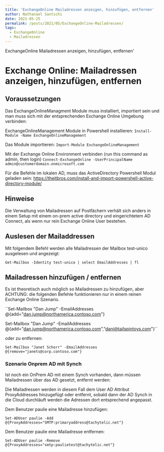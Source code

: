 ```yaml
---
title: 'ExchangeOnline Mailadressen anzeigen, hinzufügen, entfernen'
author: Nathanael Santschi
date: 2021-05-25
permalink: /posts/2021/05/ExchangeOnline-Mailadressen/
tags:
  - ExchangeOnline
  - Mailadressen
---
```


ExchangeOnline Mailadressen anzeigen, hinzufügen, entfernen'

# Exchange Online: Mailadressen anzeigen, hinzufügen, entfernen
## Voraussetzungen
Das ExchangeOnlineManagment Module muss installiert, importiert sein und man muss sich mit der entsprechenden Exchange Online Umgebung verbinden: 

ExchangeOnlineManagement Module in Powershell installieren:
``Install-Module -Name ExchangeOnlineManagement``

Das Module importieren:
``Import-Module ExchangeOnlineManagement``

Mit der Exchange Online Environment verbinden (run this command as admin, then login)
``Connect-ExchangeOnline -UserPrincipalName admin@customerdomain.onmicrosoft.com``

Für die Befehle im lokalen AD, muss das ActiveDirectory Powershell Modul geladen sein: https://theitbros.com/install-and-import-powershell-active-directory-module/

## Hinweise
Die Verwaltung von Mailadressen auf Postfächern verhält sich anders in einem Setup mit einem on-prem active directory und eingerichtetem AD Connect, als wenn nur rein Exchange Online User bestehen. 

## Auslesen der Mailaddressen
Mit folgendem Befehl werden alle Mailadressen der Mailbox test-unico ausgelesen und angezeigt:

``Get-Mailbox -Identity test-unico | select EmailAddresses | fl``



## Mailadressen hinzufügen / entfernen
Es ist theoretisch auch möglich so Mailadressen zu hinzufügen, aber ACHTUNG: die folgenden Befehle funktionieren nur in einem reinen Exchange Online Szenario. 

``Set-Mailbox "Dan Jump" -EmailAddresses @{add="dan.jump@northamerica.contoso.com"}

Set-Mailbox "Dan Jump" -EmailAddresses @{add="dan.jump@northamerica.contoso.com","danj@tailspintoys.com"}``

oder zu entfernen:

``Set-Mailbox "Janet Schorr" -EmailAddresses @{remove="janets@corp.contoso.com"}``

### Szenario Onprem AD mit Synch
Ist noch ein OnPrem AD mit einem Synch vorhanden, dann müssen Mailadressen über das AD gesetzt, entfernt werden:

Die Mailadressen werden in diesem Fall dem User AD Attribut ProxyAddresses hinzugefügt oder entfernt, sobald dann der AD Synch in die Cloud durchläuft werden die Adressen dort entsprechend angepasst. 

Dem Benutzer paulie eine Mailadresse hinzufügen:

``Set-ADUser paulie -Add @{ProxyAddresses="SMTP:primaryaddress@tachytelic.net"}``

Dem Benutzer paulie eine Mailadresse entfernen:

``Set-ADUser paulie -Remove @{ProxyAddresses="smtp:paulietest@tachytelic.net"}``